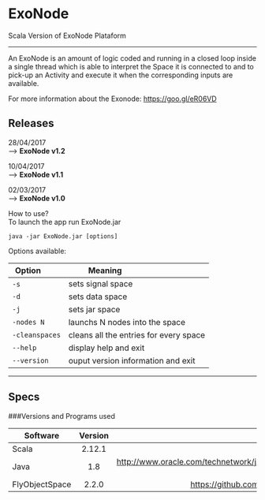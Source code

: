 # ExoNode

Scala Version of ExoNode Plataform 

-------------------------------------------------------------------------------
An ExoNode is an amount of logic coded and running in a closed loop inside a single thread which is
able to interpret the Space it is connected to and to pick-up an Activity and execute it when the
corresponding inputs are available.

For more information about the Exonode: https://goo.gl/eR06VD

## Releases
28/04/2017 <br />
--> **ExoNode v1.2** <br />

10/04/2017 <br />
--> **ExoNode v1.1** <br />

02/03/2017 <br />
--> **ExoNode v1.0** <br />

How to use? <br />
To launch the app run ExoNode.jar
  ```
java -jar ExoNode.jar [options]
```
Options available: <br />


| Option            | Meaning                                |
| ---               | ---                                    |
| `-s`              | sets signal space                      |
| `-d  `            | sets data space                        |
| `-j `             | sets jar space                         |
| `-nodes N `       | launchs N nodes into the space         |
| `-cleanspaces`    | cleans all the entries for every space | 
| `--help    `      | display help and exit                  | 
| `--version`       | ouput version information and exit     | 


-------------------------------------------------------------------------------

## Specs

###Versions and Programs used 

 
| Software       | Version       | Link                                   |
| ---------------|:-------------:| --------------------------------------:|
| Scala          | 2.12.1        |                                        |
| Java           | 1.8           | http://www.oracle.com/technetwork/java/javase/downloads/jdk8-downloads-2133151.html                                       |
| FlyObjectSpace | 2.2.0      |  https://github.com/fly-object-space/fly-scala   |

